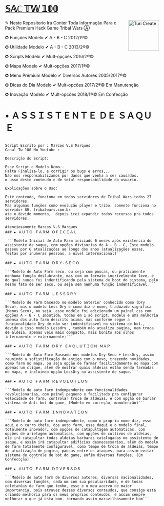 [𝕊𝔸ℂ 𝕋𝕎 𝟙𝟘𝟘](https://www.youtube.com/c/TW100TRIBALWARS)
=============
<img align="right" src="https://docs-assets.developer.apple.com/turicreate/turi-dog.svg" alt="Turi Create" width="100">



✎ Neste Repositorio Irá Conter Toda Informação Para o Pack Premium Hack Game Tribal Wars Ⓐ

✪ Funções           Modelo  ✔ A - B - C    2012/1®©

✪ Utilidade          Modelo  ✔ A - B - C    2013/2®©

✪ Scripts            Modelo  ✔ Mult-opções  2016/2®©

✪ Mapa  Modelo  ✔ Mult-opções  2017/1®©

✪ Menu Premium           Modelo  ✔ Diversos Autores  2005/2017®©  

✪ Dicas do Dia           Modelo  ✔ Mult-opcões  2017/2®©  Em Manutenção

✪ Inovação          Modelo  ✔ Mult-opcões  2018/1®©  Em Confecção





# • ＡＳＳＩＳＴＥＮＴＥ ＤＥ ＳＡＱＵＥ 

``` Serviço de Atendimento ao Consumidor: 

Script Escrito por : Marcos V.S Marques
Canal Tw 100 No Youtube : 

Descrição do Script: 

Esse Script e Modelo Demo..
Falta Finaliza-lo, e corrigir os bugs e erros,.. 
Não nos responsabilizamos por danos que venha a ser causados. 
o usso deste conteudo e de total responsabilidade do usuario.

Explicações sobre o Uso:

Esté conteudo, funciona em todos servidores de Tribal Wars todos 27 servidores.
Mas algumas funções como evolução player e tribo. somente funciona no servidor BR. tribalwars.com.br
ate o devido momento,. depois irei expandir todos recursos pra todos servidores. 

Atenciosamente Marcos V.S Marques
### ► ＡＵＴＯ ＦＡＲＭ ＯＦＩＣＩＡＬ

 ```Modelo Inicial de Auto Farm iniciado 6 meses após existencia do assistente de saque, com opções divisorias de A - B - C, Este modelo passou por 6 atualizações ao longo dos anos (atualizações essas, feitas por inumeras pessoas, a nivel internacional)```

### ► ＡＵＴＯ ＦＡＲＭ ＤＲＹ-ＳＥＣＯ 

```Modelo de Auto Farm seco, ou seja com poucas, ou praticamente nenhuma função deslubrante, mas com um formato incrivelmente leve, e do qual nunca fui indentificando pela sistema de boot do sistema, pelo mesmo fato de ser seco, ou seja sem nenhuma função indentificavel.``` 

### ► ＡＵＴＯ ＦＡＲＭ ＬＥＳＳＤＲＹ

```Modelo de Farm baseado no modelo anterior conhecido como (Dry Seco), mas o modelo Less Dry e como diz o nome, traduzido significa (Menos Seco), ou seja, esse modelo foi adicionado um painel css com opções A - B - C Imbutida, todas em 1 só script, modelo e uma melhoria imensa dos auto farm descrito acima. mas conforme segue a funcionalidade Dry de não ser indentificavel no sistema de bot., devido a isso modelo Lessdry , também não atualiza pagina, nem troca de aldeia, apenas veio mais compacto, mais bonito aos olhos internamente e externamente;```

### ► ＡＵＴＯ ＦＡＲＭ ＤＲＹ ＥＶＯＬＵＴＩＯＮ ＭＡＰ

```Modelo de Auto Farm Baseado nos modelos Dry-Seco + LessDry, assim reunindo a sofistificação do antigo com o novo, trazendo novidades, como farm no mapa, ou seja opção de farmar facilitadamente no mapa com apenas um clique, além de mostrar quais aldeias estão sendo farmadas no mapa, e incluindo opção LessDry no assistente de saque.```

### ► ＡＵＴＯ ＦＡＲＭ ＲＥＶＯＬＵＴＩＯＮ  

```Modelo de auto farm indenpendente com funcionalidades revolucionarias, com painel pequeno e facilitado pra configurar velocidade de farm, controlar troca de aldeias, e com opção de burlar sistema de Anti bot do game, (Modelo em correção, manutenção)```

### ► ＡＵＴＯ ＦＡＲＭ ＩＮＮＯＶＡＴＩＯＮ 

```Modelo de auto farm indenpendente, como o proprio nome diz, esse aqui e o carro chefe, dos auto farm, esse daqui e o modelo final, totalmente inovador, com opções de catapultagem automaticas, com opções de arietagem automaticas, com opções de cultivos de aldeias, ele irá catapultar todas aldeias barbaras catalogadas no assistente de saque, e assim irá catapultar edificios desnecessarios, além do modelo de farm totalmente configuravel, como tempo de troca de aldeias, tempo de atualização de pagina, pausas entre os ataques, para assim evitar sistema de controle de bot do game, enfim diversas funções, (Em Confeccção)```

### ► ＡＵＴＯ ＦＡＲＭ ＤＩＶＥＲＳＯＳ

```Modelo de auto farm de diversos autores, diversas nacionalidades, com diversas funções, cada um com sua peculiaridade, e de todas coletanêas de farm que tenho, esse e o meu acervo de maior importancia, pois atravez desses diversos conteudos, que consigo está criando melhoria para os meus proprios conteudos, e assim sempre melhorar o que já esta bom. tornando assim maravilhosamente bom```




